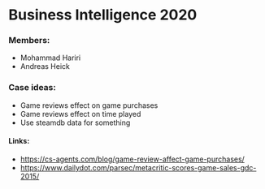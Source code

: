 # Business Intelligence 2020

### Members:
* Mohammad Hariri
* Andreas Heick

### Case ideas: 
* Game reviews effect on game purchases
* Game reviews effect on time played
* Use steamdb data for something

#### Links:
* https://cs-agents.com/blog/game-review-affect-game-purchases/
* https://www.dailydot.com/parsec/metacritic-scores-game-sales-gdc-2015/
